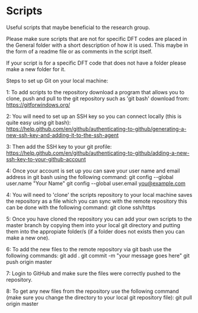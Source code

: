 # Scripts
Useful scripts that maybe beneficial to the research group.

Please make sure scripts that are not for specific DFT codes are placed in the General folder with a short description of how it is used. This maybe in the form of a readme file or as comments in the script itself.

If your script is for a specific DFT code that does not have a folder please make a new folder for it.

Steps to set up Git on your local machine:

1: To add scripts to the repository download a program that allows you to clone, push and pull to the git repository such as 'git bash' download from: https://gitforwindows.org/

2: You will need to set up an SSH key so you can connect locally (this is quite easy using git bash): https://help.github.com/en/github/authenticating-to-github/generating-a-new-ssh-key-and-adding-it-to-the-ssh-agent

3: Then add the SSH key to your git profile: https://help.github.com/en/github/authenticating-to-github/adding-a-new-ssh-key-to-your-github-account

4: Once your account is set up you can save your user name and email address in git bash using the following command:
    git config --global user.name "Your Name"
    git config --global user.email you@example.com


4: You will need to 'clone' the scripts repository to your local machine saves the repository as a file which you can sync with the remote repository this can be done with the following command:
    git clone ssh/https
    
5: Once you have cloned the repository you can add your own scripts to the master branch by copying them into your local git directory and putting them into the appropiate folder/s (if a folder does not exists then you can make a new one).

6: To add the new files to the remote repository via git bash use the following commands:
    git add .
    git commit -m "your message goes here"
    git push origin master
    
7: Login to GitHub and make sure the files were correctly pushed to the repository.

8: To get any new files from the repository use the following command (make sure you change the directory to your local git repository file):
    git pull origin master
    





